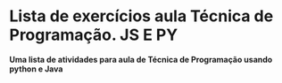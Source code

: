 # Lista de exercícios aula Técnica de Programação. JS E PY


<b>Uma lista de atividades para aula de Técnica de Programação usando python e Java<b>
